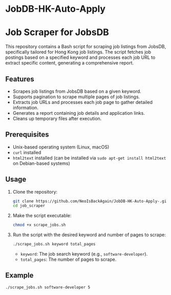 # JobDB-HK-Auto-Apply
# Job Scraper for JobsDB

This repository contains a Bash script for scraping job listings from JobsDB, specifically tailored for Hong Kong job listings. The script fetches job postings based on a specified keyword and processes each job URL to extract specific content, generating a comprehensive report.

## Features

- Scrapes job listings from JobsDB based on a given keyword.
- Supports pagination to scrape multiple pages of job listings.
- Extracts job URLs and processes each job page to gather detailed information.
- Generates a report containing job details and application links.
- Cleans up temporary files after execution.

## Prerequisites

- Unix-based operating system (Linux, macOS)
- `curl` installed
- `html2text` installed (can be installed via `sudo apt-get install html2text` on Debian-based systems)

## Usage

1. Clone the repository:

    ```bash
    git clone https://github.com/NeoIsBackAgain/JobDB-HK-Auto-Apply-.git
    cd job_scraper
    ```

2. Make the script executable:

    ```bash
    chmod +x scrape_jobs.sh
    ```

3. Run the script with the desired keyword and number of pages to scrape:

    ```bash
    ./scrape_jobs.sh keyword total_pages
    ```

    - `keyword`: The job search keyword (e.g., `software-developer`).
    - `total_pages`: The number of pages to scrape.

## Example

```bash
./scrape_jobs.sh software-developer 5

